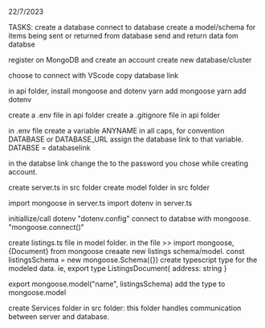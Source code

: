 22/7/2023

TASKS:
create a database
connect to database
create a model/schema for items being sent or returned from database
send and return data fom databse

register on MongoDB and create an account
create new database/cluster

choose to connect with VScode
copy database link

in api folder, install mongoose and dotenv
yarn add mongoose
yarn add dotenv   

create a .env file in api folder
create a .gitignore file in api folder

in .env file create a variable ANYNAME in all caps, for convention DATABASE or DATABASE_URL
assign the database link to that variable. DATABSE = databaselink

in the databse link change the <password> to the password you chose while creating account.

create server.ts in src folder
create model folder in src folder

import mongoose in server.ts
import dotenv in server.ts

initiallize/call dotenv "dotenv.config"
connect to databse with mongoose. "mongoose.connect()"

create listings.ts file in model folder.
in the file >>
import mongoose, {Document} from mongoose
creaate new listings schema/model. const listingsSchema = new mongoose.Schema({})
create typescript type for the modeled data. ie, export type ListingsDocument{ address: string }

export mongoose.model("name", listingsSchema)
add the type to mongoose.model

create Services folder in src folder: this folder handles communication between server and database.
